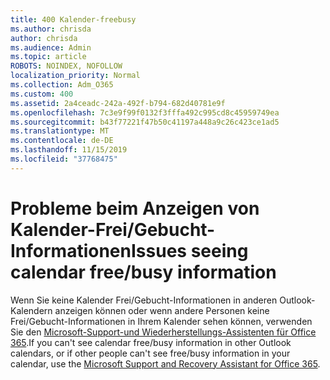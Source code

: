 ```yaml
---
title: 400 Kalender-freebusy
ms.author: chrisda
author: chrisda
ms.audience: Admin
ms.topic: article
ROBOTS: NOINDEX, NOFOLLOW
localization_priority: Normal
ms.collection: Adm_O365
ms.custom: 400
ms.assetid: 2a4ceadc-242a-492f-b794-682d40781e9f
ms.openlocfilehash: 7c3e9f99f0132f3fffa492c995cd8c45959749ea
ms.sourcegitcommit: b43f77221f47b50c41197a448a9c26c423ce1ad5
ms.translationtype: MT
ms.contentlocale: de-DE
ms.lasthandoff: 11/15/2019
ms.locfileid: "37768475"
---
```

# <a name="issues-seeing-calendar-freebusy-information"></a><span data-ttu-id="0a7e5-102">Probleme beim Anzeigen von Kalender-Frei/Gebucht-Informationen</span><span class="sxs-lookup"><span data-stu-id="0a7e5-102">Issues seeing calendar free/busy information</span></span>

<span data-ttu-id="0a7e5-103">Wenn Sie keine Kalender Frei/Gebucht-Informationen in anderen Outlook-Kalendern anzeigen können oder wenn andere Personen keine Frei/Gebucht-Informationen in Ihrem Kalender sehen können, verwenden Sie den [Microsoft-Support-und Wiederherstellungs-Assistenten für Office 365](https://diagnostics.office.com/).</span><span class="sxs-lookup"><span data-stu-id="0a7e5-103">If you can't see calendar free/busy information in other Outlook calendars, or if other people can't see free/busy information in your calendar, use the [Microsoft Support and Recovery Assistant for Office 365](https://diagnostics.office.com/).</span></span>
